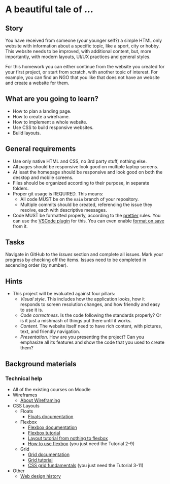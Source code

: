 # A beautiful tale of ...

## Story

You have received from someone (your younger self?) a simple HTML only website with information about a specific topic, like a sport, city or hobby.
This website needs to be improved, with additional content, but, more importantly, with modern layouts, UI/UX practices and general styles.

For this homework you can either continue from the website you created for your first project, or start from scratch, with another topic of interest. For example, you can find an NGO that you like that does not have an website and create a website for them.

## What are you going to learn?

- How to plan a landing page.
- How to create a wireframe.
- How to implement a whole website.
- Use CSS to build responsive websites.
- Build layouts.

## General requirements

- Use only native HTML and CSS, no 3rd party stuff, nothing else.
- All pages should be responsive look good on multiple laptop screens.
- At least the homepage should be responsive and look good on both the desktop and mobile screens.
- Files should be organized according to their purpose, in separate folders.
- Proper git usage is REQUIRED. This means:
  - All code MUST be on the `main` branch of your repository.
  - Multiple commits should be created, referencing the issue they resolve, each with descriptive messages.
- Code MUST be formatted properly, according to the [prettier](https://prettier.io/) rules. You can use the [VSCode plugin](https://marketplace.visualstudio.com/items?itemName=esbenp.prettier-vscode) for this. You can even enable [format on save](https://blog.yogeshchavan.dev/automatically-format-code-on-file-save-in-visual-studio-code-using-prettier) from it.

## Tasks

Navigate in GitHub to the _Issues_ section and complete all issues. Mark your progress by checking off the items. Issues need to be completed in ascending order (by number).

## Hints

- This project will be evaluated against four pillars:
    - _Visual style_. This includes how the application looks, how it responds to screen resolution changes, and how friendly and easy to use it is.
    - _Code correctness_. Is the code following the standards properly? Or is it just a mishmash of things put there until it works.
    - _Content_. The website itself need to have rich content, with pictures, text, and friendly navigation.
    - _Presentation_. How are you presenting the project? Can you emphasize all its features and show the code that you used to create them?

## Background materials

### Technical help

- All of the existing courses on Moodle
- Wireframes
    - <i class="far fa-book-open"></i> [About Wireframing](https://www.awwwards.com/wireframe-basics-for-beginners-an-agency-perspective.html)
- CSS Layouts
   - Floats
       - <i class="far fa-exclamation"></i> [Floats documentation](https://developer.mozilla.org/en-US/docs/Learn/CSS/CSS_layout/Floats)
   - Flexbox
       - <i class="far fa-exclamation"></i> [Flexbox documentation](https://developer.mozilla.org/en-US/docs/Learn/CSS/CSS_layout/Flexbox)
       - <i class="far fa-exclamation"></i> [Flexbox tutorial](https://flexbox.io/)
       - <i class="far fa-candy-cane"></i> [Layout tutorial from nothing to flexbox](https://learnlayout.com/)
       - <i class="far fa-video"></i> [How to use flexbox](https://www.youtube.com/watch?v=Vj7NZ6FiQvo&list=PLu8EoSxDXHP7xj_y6NIAhy0wuCd4uVdid) (you just need the Tutorial 2-9)
   - Grid
       - <i class="far fa-exclamation"></i> [Grid documentation](https://developer.mozilla.org/en-US/docs/Learn/CSS/CSS_layout/Grids)
       - <i class="far fa-exclamation"></i> [Grid tutorial](https://cssgrid.io/)
       - <i class="far fa-video"></i> [CSS grid fundamentals](https://www.youtube.com/watch?v=T-slCsOrLcc&list=PLu8EoSxDXHP5CIFvt9-ze3IngcdAc2xKG) (you just need the Tutorial 3-11)
- Other
   - <i class="far fa-book-open"></i> [Web design history](https://blog.froont.com/brief-history-of-web-design-for-designers/)
